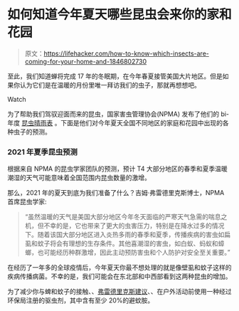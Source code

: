 # 如何知道今年夏天哪些昆虫会来你的家和花园

> 原文：<https://lifehacker.com/how-to-know-which-insects-are-coming-for-your-home-and-1846802730>

至此，我们知道蝉将完成 17 年的冬眠期，在今年春夏接管美国大片地区。但是如果你认为它们是在温暖的月份里唯一拜访我们的虫子，那就再想想吧。

Watch

为了帮助我们驾驭迎面而来的昆虫，国家害虫管理协会(NPMA) 发布了他们的 bi- 年度 [昆虫晴雨表](https://www.pestworld.org/news-hub/press-releases/rainy-spring-and-summer-will-do-more-than-dampen-outdoor-plans/?fbclid=IwAR3fkt5Ke-mYM3VSLnMYl_WCxl_WuMLLIh95Jx5nWBmJnaSJ0sn-O2Gwvm4) 。下面是他们对今年夏天全国不同地区的家庭和花园中出现的各种虫子的预测。

### 2021 年夏季昆虫预测

根据来自 NPMA 的昆虫学家团队的预测，预计 T4 大部分地区的春季和夏季温暖潮湿的天气可能意味着全国范围内昆虫数量的激增。

那么，2021 年的夏天到底为我们准备了什么？吉姆·弗雷德里克斯博士，NPMA 首席昆虫学家:

> “虽然温暖的天气是美国大部分地区今年冬天面临的严寒天气急需的喘息之机，但不幸的是，它也带来了更大的虫害压力，特别是在降水过多的情况下。随着该国大部分地区进入炎热多雨的春季和夏季，传播疾病的害虫如扁虱和蚊子将会有理想的生存条件。其他喜潮湿的害虫，如白蚁、蚂蚁和蟑螂，也可能经历种群激增，因此主动预防害虫和个人防护对安全至关重要。”

在经历了一年多的全球疫情后，今年夏天你最不想处理的就是像壁虱和蚊子这样的疾病传播病菌。不幸的是，我们可能会在东北部和中西部看到这两种昆虫的增加。

为了减少你与蜱和蚊子的接触、、[弗雷德里克斯建议](https://www.pestworld.org/news-hub/press-releases/rainy-spring-and-summer-will-do-more-than-dampen-outdoor-plans/?fbclid=IwAR3fkt5Ke-mYM3VSLnMYl_WCxl_WuMLLIh95Jx5nWBmJnaSJ0sn-O2Gwvm4)、、在户外活动前使用一种经过环保局注册的驱虫剂，其中含有至少 20%的避蚊胺。